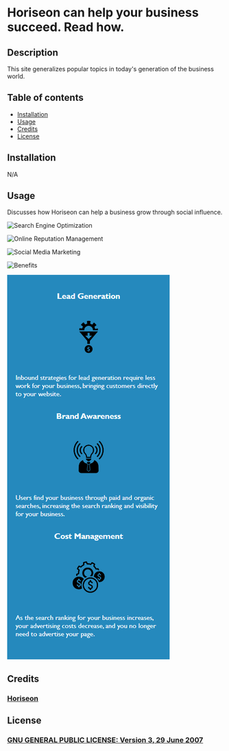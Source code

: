 # Horiseon can help your business succeed.  Read how.

## Description

This site generalizes popular topics in today's generation of the business world.

## Table of contents

- [Installation](#installation)
- [Usage](#usage)
- [Credits](#credits)
- [License](#license)

## Installation

N/A

## Usage

Discusses how Horiseon can help a business grow through social influence.

![Search Engine Optimization](https://zmag33z.github.io/week-1-challenge/assets/images/SEO.png)

![Online Reputation Management](https://zmag33z.github.io/week-1-challenge/assets/images/ORM.png)

![Social Media Marketing](https://zmag33z.github.io/week-1-challenge/assets/images/SMM.png)

![Benefits](https://zmag33z.github.io/week-1-challenge/assets/images/BENEs.png)

<img src="./assets/images/BENEs.png" />


## Credits

### [Horiseon](https://zmag33z.github.io/week-1-challenge/)

## License

### [GNU GENERAL PUBLIC LICENSE:  Version 3, 29 June 2007](https://zmag33z.github.io/week-1-challenge/assets/license.md)

